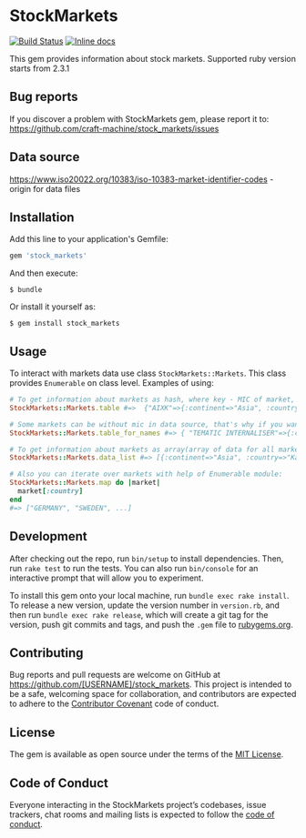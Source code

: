 # StockMarkets

[![Build Status](https://travis-ci.org/craft-machine/stock_markets.png?branch=master)](https://travis-ci.org/craft-machine/stock_markets)
[![Inline docs](https://inch-ci.org/github/craft-machine/stock_markets.svg?branch=master)](https://inch-ci.org/github/craft-machine/stock_markets)


This gem provides information about stock markets.
Supported ruby version starts from 2.3.1

## Bug reports

If you discover a problem with StockMarkets gem, please report it to:
https://github.com/craft-machine/stock_markets/issues

## Data source
https://www.iso20022.org/10383/iso-10383-market-identifier-codes - origin for data files

## Installation

Add this line to your application's Gemfile:

```ruby
gem 'stock_markets'
```

And then execute:

    $ bundle

Or install it yourself as:

    $ gem install stock_markets

## Usage

To interact with markets data use class `StockMarkets::Markets`. This class provides `Enumerable` on class level.
Examples of using:

```ruby
# To get information about markets as hash, where key - MIC of market, value - market data
StockMarkets::Markets.table #=>  {"AIXK"=>{:continent=>"Asia", :country=>"Kazakhstan ", :name=>"....} }

# Some markets can be without mic in data source, that's why if you want get some additional information, you can use table_for_names
StockMarkets::Markets.table_for_names #=> { "TEMATIC INTERNALISER"=>{:country=>"FRANCE", :iso_country_code_iso_3166=>"FR", :mic=>"SGOE", ...} }

# To get information about markets as array(array of data for all markets)
StockMarkets::Markets.data_list #=> [{:continent=>"Asia", :country=>"Kazakhstan ", :name=>"Astana Internat..."}]

# Also you can iterate over markets with help of Enumerable module:
StockMarkets::Markets.map do |market|
  market[:country]
end
#=> ["GERMANY", "SWEDEN", ...]
```

## Development

After checking out the repo, run `bin/setup` to install dependencies. Then, run `rake test` to run the tests. You can also run `bin/console` for an interactive prompt that will allow you to experiment.

To install this gem onto your local machine, run `bundle exec rake install`. To release a new version, update the version number in `version.rb`, and then run `bundle exec rake release`, which will create a git tag for the version, push git commits and tags, and push the `.gem` file to [rubygems.org](https://rubygems.org).

## Contributing

Bug reports and pull requests are welcome on GitHub at https://github.com/[USERNAME]/stock_markets. This project is intended to be a safe, welcoming space for collaboration, and contributors are expected to adhere to the [Contributor Covenant](http://contributor-covenant.org) code of conduct.

## License

The gem is available as open source under the terms of the [MIT License](https://opensource.org/licenses/MIT).

## Code of Conduct

Everyone interacting in the StockMarkets project’s codebases, issue trackers, chat rooms and mailing lists is expected to follow the [code of conduct](https://github.com/[USERNAME]/stock_markets/blob/master/CODE_OF_CONDUCT.md).
